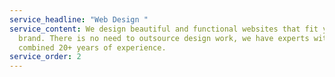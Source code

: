 ```yaml
---
service_headline: "Web Design "
service_content: We design beautiful and functional websites that fit your
  brand. There is no need to outsource design work, we have experts with a
  combined 20+ years of experience.
service_order: 2
---
```

